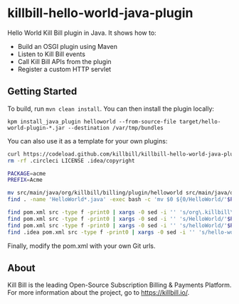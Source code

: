 # killbill-hello-world-java-plugin

Hello World Kill Bill plugin in Java. It shows how to:

* Build an OSGI plugin using Maven
* Listen to Kill Bill events
* Call Kill Bill APIs from the plugin
* Register a custom HTTP servlet

## Getting Started

To build, run `mvn clean install`. You can then install the plugin locally:

```
kpm install_java_plugin helloworld --from-source-file target/hello-world-plugin-*.jar --destination /var/tmp/bundles
```

You can also use it as a template for your own plugins:

```bash
curl https://codeload.github.com/killbill/killbill-hello-world-java-plugin/tar.gz/master | tar zxvf - --strip-components=1
rm -rf .circleci LICENSE .idea/copyright

PACKAGE=acme
PREFIX=Acme

mv src/main/java/org/killbill/billing/plugin/helloworld src/main/java/org/killbill/billing/plugin/$PACKAGE
find . -name 'HelloWorld*.java' -exec bash -c 'mv $0 ${0/HelloWorld/'$PREFIX'}' {} \;

find pom.xml src -type f -print0 | xargs -0 sed -i '' 's/org\.killbill\.billing\.plugin\.helloworld/org\.killbill\.billing\.plugin\.'$PACKAGE'/g'
find pom.xml src -type f -print0 | xargs -0 sed -i '' 's/HelloWorld/'$PREFIX'/g'
find pom.xml src -type f -print0 | xargs -0 sed -i '' 's/helloWorld/'$PACKAGE'/g'
find .idea pom.xml src -type f -print0 | xargs -0 sed -i '' 's/hello-world-/'$PACKAGE'-/g'
```

Finally, modify the pom.xml with your own Git urls.

## About

Kill Bill is the leading Open-Source Subscription Billing & Payments Platform. For more information about the project, go to https://killbill.io/.
